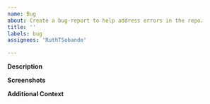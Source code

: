 ```yaml
---
name: Bug
about: Create a bug-report to help address errors in the repo.
title: ''
labels: bug
assignees: 'RuthTSobande'

---
```


**Description**

<!--A clear and concise description of what the bug is.-->

**Screenshots**

<!-- Please add a screenshot, if applicable.-->

**Additional Context**

<!-- Add any other context about the problem here.-->


